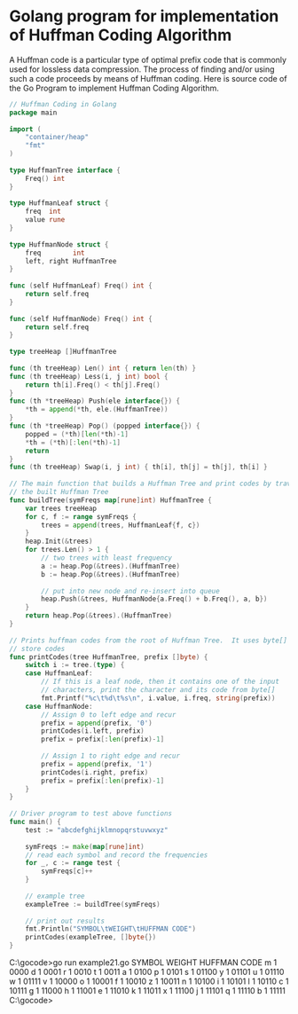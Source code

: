 # Golang program for implementation of Huffman Coding Algorithm

A Huffman code is a  particular type of optimal prefix code that is commonly used for  lossless data compression. The process of finding and/or using such a  code proceeds by means of Huffman coding. Here is source code of the Go  Program to implement Huffman Coding Algorithm.

``` go
// Huffman Coding in Golang
package main
  
import (
    "container/heap"
    "fmt"
)
  
type HuffmanTree interface {
    Freq() int
}
  
type HuffmanLeaf struct {
    freq  int
    value rune
}
  
type HuffmanNode struct {
    freq        int
    left, right HuffmanTree
}
  
func (self HuffmanLeaf) Freq() int {
    return self.freq
}
  
func (self HuffmanNode) Freq() int {
    return self.freq
}
  
type treeHeap []HuffmanTree
  
func (th treeHeap) Len() int { return len(th) }
func (th treeHeap) Less(i, j int) bool {
    return th[i].Freq() < th[j].Freq()
}
func (th *treeHeap) Push(ele interface{}) {
    *th = append(*th, ele.(HuffmanTree))
}
func (th *treeHeap) Pop() (popped interface{}) {
    popped = (*th)[len(*th)-1]
    *th = (*th)[:len(*th)-1]
    return
}
func (th treeHeap) Swap(i, j int) { th[i], th[j] = th[j], th[i] }
 
// The main function that builds a Huffman Tree and print codes by traversing
// the built Huffman Tree
func buildTree(symFreqs map[rune]int) HuffmanTree {
    var trees treeHeap
    for c, f := range symFreqs {
        trees = append(trees, HuffmanLeaf{f, c})
    }
    heap.Init(&trees)
    for trees.Len() > 1 {
        // two trees with least frequency
        a := heap.Pop(&trees).(HuffmanTree)
        b := heap.Pop(&trees).(HuffmanTree)
  
        // put into new node and re-insert into queue
        heap.Push(&trees, HuffmanNode{a.Freq() + b.Freq(), a, b})
    }
    return heap.Pop(&trees).(HuffmanTree)
}
 
// Prints huffman codes from the root of Huffman Tree.  It uses byte[] to
// store codes
func printCodes(tree HuffmanTree, prefix []byte) {
    switch i := tree.(type) {
    case HuffmanLeaf:
        // If this is a leaf node, then it contains one of the input
        // characters, print the character and its code from byte[]
        fmt.Printf("%c\t%d\t%s\n", i.value, i.freq, string(prefix))
    case HuffmanNode:
        // Assign 0 to left edge and recur
        prefix = append(prefix, '0')
        printCodes(i.left, prefix)
        prefix = prefix[:len(prefix)-1]
  
        // Assign 1 to right edge and recur
        prefix = append(prefix, '1')
        printCodes(i.right, prefix)
        prefix = prefix[:len(prefix)-1]
    }
}
 
// Driver program to test above functions
func main() {
    test := "abcdefghijklmnopqrstuvwxyz"
  
    symFreqs := make(map[rune]int)
    // read each symbol and record the frequencies
    for _, c := range test {
        symFreqs[c]++
    }
  
    // example tree
    exampleTree := buildTree(symFreqs)
  
    // print out results
    fmt.Println("SYMBOL\tWEIGHT\tHUFFMAN CODE")
    printCodes(exampleTree, []byte{})
}

```
> 
C:\gocode>go run example21.go
 SYMBOL  WEIGHT  HUFFMAN CODE
 m       1       0000
 d       1       0001
 r       1       0010
 t       1       0011
 a       1       0100
 p       1       0101
 s       1       01100
 y       1       01101
 u       1       01110
 w       1       01111
 v       1       10000
 o       1       10001
 f       1       10010
 z       1       10011
 n       1       10100
 i       1       10101
 l       1       10110
 c       1       10111
 g       1       11000
 h       1       11001
 e       1       11010
 k       1       11011
 x       1       11100
 j       1       11101
 q       1       11110
 b       1       11111
 C:\gocode>						   						